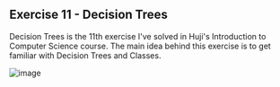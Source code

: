 ## Exercise 11 - Decision Trees

Decision Trees is the 11th exercise I've solved in Huji's Introduction to Computer Science course.
The main idea behind this exercise is to get familiar with Decision Trees and Classes.

![image](https://github.com/user-attachments/assets/c561c297-b93c-46f6-9edc-52cbf6588c80)
